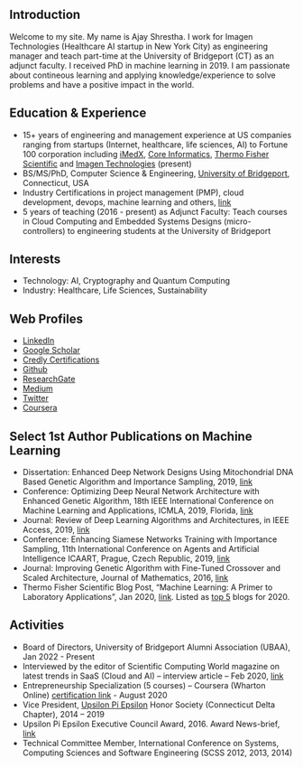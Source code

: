 ## Introduction              
Welcome to my site. My name is Ajay Shrestha. I work for Imagen Technologies (Healthcare AI startup in New York City) as engineering manager and teach part-time at the University of Bridgeport (CT) as an adjunct faculty. I received PhD in machine learning in 2019. I am passionate about contineous learning and applying knowledge/experience to solve problems and have a positive impact in the world.


## Education & Experience
- 15+ years of engineering and management experience at US companies ranging from startups (Internet, healthcare, life sciences, AI) to Fortune 100 corporation including [iMedX](https://imedx.com/), [Core Informatics](http://coreinformatics.com/), [Thermo Fisher Scientific](https://www.thermofisher.com/us/en/home.html) and [Imagen Technologies](https://imagen.ai/) (present)
- BS/MS/PhD, Computer Science & Engineering, [University of Bridgeport](https://www.bridgeport.edu/), Connecticut, USA
- Industry Certifications in project management (PMP), cloud development, devops, machine learning and others, [link](https://www.youracclaim.com/users/ajayshrestha/badges) 
- 5 years  of teaching (2016 - present) as Adjunct Faculty: Teach courses in Cloud Computing and Embedded Systems Designs (micro-controllers) to engineering students at the University of Bridgeport


## Interests
- Technology: AI, Cryptography and Quantum Computing
- Industry: Healthcare, Life Sciences, Sustainability

## Web Profiles
- [LinkedIn](https://www.linkedin.com/in/ajayshrestha/)
- [Google Scholar](https://scholar.google.com/citations?user=wtBCz0QAAAAJ)
- [Credly Certifications](https://www.youracclaim.com/users/ajayshrestha/badges)
- [Github](https://github.com/shrestha-ajay)
- [ResearchGate](https://www.researchgate.net/profile/Ajay-Shrestha)
- [Medium](https://ajay-shrestha.medium.com/)
- [Twitter](https://twitter.com/ajayshrestha)
- [Coursera](https://www.coursera.org/user/4da4f705ec02df3d04335eb2f75c44c8)


## Select 1st Author Publications on Machine Learning
-	Dissertation: Enhanced Deep Network Designs Using Mitochondrial DNA Based Genetic Algorithm and Importance Sampling, 2019, [link](https://www.proquest.com/docview/2322784986/631422EFED204CFDPQ/)
-	Conference: Optimizing Deep Neural Network Architecture with Enhanced Genetic Algorithm, 18th IEEE International Conference on Machine Learning and Applications, ICMLA, 2019, Florida, [link](https://ieeexplore.ieee.org/abstract/document/8999193)
-	Journal: Review of Deep Learning Algorithms and Architectures, in IEEE Access, 2019, [link](https://ieeexplore.ieee.org/document/8694781)
-	Conference: Enhancing Siamese Networks Training with Importance Sampling, 11th International Conference on Agents and Artificial Intelligence ICAART, Prague, Czech Republic, 2019, [link](http://dx.doi.org/10.5220/0007371706100615)
-	Journal: Improving Genetic Algorithm with Fine-Tuned Crossover and Scaled Architecture, Journal of Mathematics, 2016, [link](http://dx.doi.org/10.1155/2016/4015845)
-	Thermo Fisher Scientific Blog Post, “Machine Learning: A Primer to Laboratory Applications”, Jan 2020,  [link](https://www.thermofisher.com/blog/connectedlab/machine-learning-a-primer-to-laboratory-applications/). Listed as [top 5](https://www.thermofisher.com/blog/connectedlab/top-5-connected-lab-blogs-for-2020/) blogs for 2020.


## Activities
- Board of Directors, University of Bridgeport Alumni Association (UBAA), Jan 2022 - Present
-	Interviewed by the editor of Scientific Computing World magazine on latest trends in SaaS (Cloud and AI) – interview article – Feb 2020, [link](https://www.scientific-computing.com/feature/making-case-cloud)
-	Entrepreneurship Specialization (5 courses) – Coursera (Wharton Online) [certification link](https://www.coursera.org/account/accomplishments/specialization/certificate/ZL4WT3NHK2AT) - August 2020
-	Vice President, [Upsilon Pi Epsilon](https://upe.acm.org/) Honor Society (Connecticut Delta Chapter), 2014 – 2019
-	Upsilon Pi Epsilon Executive Council Award, 2016. Award News-brief, [link](https://www.cs.ucla.edu/wp-content/uploads/cs/UPE-News-August-2016-Scholarships.pdf)
- Technical Committee Member, International Conference on Systems, Computing Sciences and Software Engineering (SCSS 2012, 2013, 2014)
